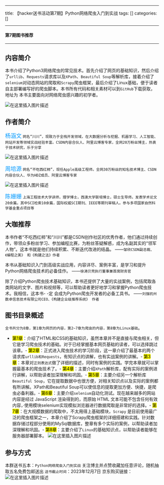 
--- 
title:  【hacker送书活动第7期】Python网络爬虫入门到实战 
tags: []
categories: [] 

---


#### 第7期图书推荐
- - - - - 


## 内容简介

本书介绍了Python3网络爬虫的常见技术。首先介绍了网页的基础知识，然后介绍了`urllib`、`Requests`请求库以及`XPath`、`Beautiful Soup`等解析库，接着介绍了`selenium`对动态网站的爬取和`Scrapy`爬虫框架，最后介绍了Linux基础，便于读者自主部署编写好的爬虫脚本。本书所有代码和相关素材可以到`GitHub`下载获取，地址为 本书主要面向对网络爬虫感兴趣的初学者。

<img src="https://img-blog.csdnimg.cn/direct/1c8ea91aadc84769a7e88d6dd47593c0.jpeg" alt="在这里插入图片描述">

## 作者简介

>  
 <font color="#0099ff" size="4"> 杨涵文</font> `网名“川川”，现致力于全栈开发领域，在大数据分析与挖掘、机器学习、人工智能、网站开发等领域实战经验丰富。CSDN内容合伙人、阿里云博客专家，全网20万粉丝博主，热衷于技术研究，乐于分享` 


<img src="https://img-blog.csdnimg.cn/direct/e5a33d23e2174f6eaa634c4526d66617.png" alt="在这里插入图片描述">

>  
 <font color="#0099ff" size="4"> 周培源</font> `网名“不吃西红柿”，现任Apple高级工程师。全网30万粉丝的知名技术博主、CSDN内容合伙人、华为HDZ成员、阿里云博客专家` 


<img src="https://img-blog.csdnimg.cn/direct/860bdf2835024d4d85aca678e297dd6f.png" alt="在这里插入图片描述">

>  
 <font color="#0099ff" size="4">陈姗姗</font> `上海工程技术大学讲师，理学博士，西澳大学联培博士，硕士生导师。发表学术论文20余篇，其中SCI检索10余篇，国际权威SCI期刊、IEEE等期刊审稿人。参与多项国家自然科学基金重点项目等` 


## 大咖推荐

>  
 本书作者“不吃西红柿”和“川川”都是CSDN创作社区的优秀作者，他们通过持续创作，带领众多粉丝学习、参加编程比赛，为粉丝答疑解惑，成为名副其实的“领军人物”。这本书就是他们持续积累、不断迭代改进的结晶。 ——`邹欣CSDN副总裁、《编程之美》 和《构建之法》作者` 


>  
 本书从基础知识入门到高级实战应用，内容详尽、案例丰富，是学习和提升Python网络爬虫技术的必备佳作。 ——`徐涛贝壳执行董事兼首席财务官` 


>  
 除了介绍Python爬虫技术基础知识，本书还提供了大量的实战案例，包括爬取各类网站的文字、图片和视频等，可以帮助读者更好地学习和掌握Python爬虫技术。我相信，这本书- -定 会成为Python爬虫开发者的必备工具书。 ——`刘强杭州数卓信息技术有限公司CEO、《构建企业级推荐系统》 作者` 


## 图书目录概述

`全书共分为8章，第1章为网页的内容，第2~7章为爬虫的内容，第8章为Linux基础`。
- <mark>第1章</mark>：介绍了HTML和CSS的基础知识，虽然本章并不是直接与爬虫相关，但它是学习爬虫技术的基础。对于已经掌握基本网页基础的读者，可以选择跳过该章。- <mark>第2章</mark>：正式进入爬虫技术的学习阶段，这一章介绍了最基本的两个请求库`urllib和Requests`，有知识点的讲解，也有实战案例的讲解。- <mark>第3章</mark>：本章对`正则表达式`做了详细的描述，同时有案例的实践。学完本章就可以掌握最基本的爬虫技术了。- <mark>第4章</mark>：主要介绍`XPath`解析库，配有实际的案例进行讲解，以帮助读者加深理解和巩固。- <mark>第5章</mark>：主要介绍另一个解析库`Beautiful Soup`，它在提取数据中也很方便，对相关知识点以及实际的案例都有所讲解。XPath和Beautiful Soup可以使信息的提取更加方便、快捷，是爬虫必备利器。- <mark>第6章</mark>：主要介绍`selenium`自动化测试。现在越来越多的网站内容是经过 JavaScript 渲染得到的，而原始 HTML 文本可能不包含任何有效内容，·使用模块selenium实现模拟浏览器进行数据爬取是非常好的选择。- <mark>第7章</mark>：在大规模数据的爬取中，不太用得上基础模块，`Scrapy` 是目前使用最广泛的爬虫框架之一，本章介绍了Scrapy爬虫框架的详细搭建和实践。针对数据存储过程部分使用的MySql数据库，整章有多个实际的案例，以帮助读者加深理解和巩固。- <mark>第8章</mark>：主要介绍了`Linux`的基础知识点，以帮助读者能够在服务器部署脚本。 <img src="https://img-blog.csdnimg.cn/direct/72c02467d24f4b94a955192e6365ee66.jpeg" alt="在这里插入图片描述">
## 参与方式

>  
 本群送书五本：`Python网络爬虫入门到实战` 关注博主并点赞收藏加任意评论，随机抽取五名免费包邮送出 `送书截止时间`：2023年12月7日 京东购买链接： <img src="https://img-blog.csdnimg.cn/direct/a1e8725acb9949afb80e4fc1819a5a49.jpeg" alt="在这里插入图片描述"> 

